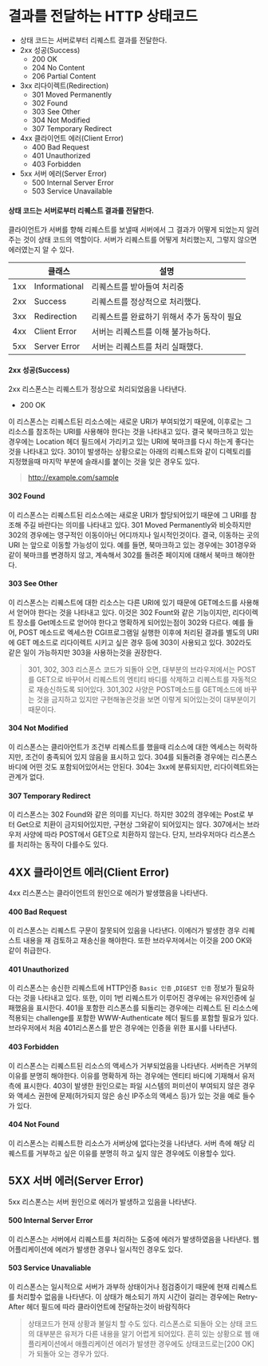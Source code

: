# 결과를 전달하는 HTTP 상태코드
- 상태 코드는 서버로부터 리퀘스트 결과를 전달한다.
- 2xx 성공(Success)
    - 200 OK
    - 204 No Content
    - 206 Partial Content
- 3xx 리다이렉트(Redirection)
    - 301 Moved Permanently
    - 302 Found
    - 303 See Other
    - 304 Not Modified
    - 307 Temporary Redirect
- 4xx 클라이언트 에러(Client Error)
    - 400 Bad Request
    - 401 Unauthorized
    - 403 Forbidden
- 5xx 서버 에러(Server Error)
    - 500 Internal Server Error
    - 503 Service Unavailable

#### 상태 코드는 서버로부터 리퀘스트 결과를 전달한다.

클라이언트가 서버를 향해 리퀘스트를 보낼때 서버에서 그 결과가 어떻게 되었는지 알려주는 것이 상태 코드의 역할이다.
서버가 리퀘스트를 어떻게 처리했는지, 그렇지 않으면 에러였는지 알 수 있다.

||클래스|설명|
|---|--------------|-----|
|1xx|Informational|리퀘스트를 받아들여 처리중|
|2xx|Success|리퀘스트를 정상적으로 처리했다.|
|3xx|Redirection|리퀘스트를 완료하기 위해서 추가 동작이 필요|
|4xx|Client Error|서버는 리퀘스트를 이해 불가능하다.|
|5xx|Server Error|서버는 리퀘스트를 처리 실패했다.|


#### 2xx 성공(Success)
2xx 리스폰스는 리퀘스트가 정상으로 처리되었음을 나타낸다.

- 200 OK

이 리스폰스는 리퀘스트된 리소스에는 새로운 URI가 부여되었기 때문에, 이후로는 그 리소스를 참조하는 URI를 사용해야 한다는 것을 나타내고
있다. 결국 북마크하고 있는 경우에는 Location 헤더 필드에서 가리키고 있는 URI에 북마크를 다시 하는게 좋다는것을 나타내고 있다.
301이 발생하는 상황으로는 아래의 리퀘스트와 같이 디렉토리를 지정했을때 마지막 부분에 슬래시를 붙이는 것을 잊은 경우도 있다.

>http://example.com/sample


#### 302 Found
이 리스폰스는 리퀘스트된 리소스에는 새로운 URI가 할당되어있기 때문에 그 URI를 참조해 주길 바란다는 의미를 나타내고 있다.
301 Moved Permanently와 비슷하지만 302의 경우에는 영구적인 이동이아닌 어디까지나 일시적인것이다. 결국, 이동하는 곳의 URI
는 앞으로 이동할 가능성이 있다. 예를 들면, 북마크하고 있는 경우에는 301경우와 같이 북마크를 변경하지 않고, 계속해서 302를 돌려준 페이지에 대해서 북마크 해야한다.


#### 303 See Other

이 리스폰스는 리퀘스트에 대한 리소스는 다른 URI에 있기 때문에 GET메소드를 사용해서 얻어야 한다는 것을
나타내고 있다. 이것은 302 Fount와 같은 기능이지만, 리다이렉트 장소를 Get메소드로 얻어야 한다고 명확하게 되어있는점이
302와 다르다.
예를 들어, POST 메소드로 엑세스한 CGI프로그램일 실행한 이후에 처리된 결과를 별도의 URI에 GET 메소드로 리다이렉트
시키고 싶은 경우 등에 303이 사용되고 있다. 302라도 같은 일이 가능하지만 303을 사용하는것을 권장한다.

>301, 302, 303 리스폰스 코드가 되돌아 오면, 대부분의 브라우저에서는 POST를 GET으로 바꾸어서 리퀘스트의 엔티티 바디를 삭제하고
>리퀘스트를 자동적으로 재송신하도록 되어있다.
>301,302 사양은 POST메소드를 GET메소드에 바꾸는 것을 금지하고 있지만 구현해놓은것을 보면 이렇게 되어있는것이 대부분이기 때문이다.

#### 304 Not Modified

이 리스폰스는 클리아언트가 조건부 리퀘스트를 했을때 리소스에 대한 엑세스는 허락하지만, 조건이 충족되어 있지 않음을 표시하고 있다.
304를 되돌려줄 경우에는 리스폰스 바디에 어떤 것도 포함되어있어서는 안된다.
304는 3xx에 분류되지만, 리다이렉트와는 관계가 없다.

#### 307 Temporary Redirect

이 리스폰스는 302 Found와 같은 의미를 지닌다. 하지만 302의 경우에는 Post로 부터 Get으로 치환이 금지되어있지만,
구현상 그와같이 되어있지는 않다.
307에서는 브라우저 사양에 따라 POST에서 GET으로 치환하지 않는다. 단지, 브라우저마다 리스폰스를 처리하는 동작이 다를수도 있다.


## 4XX 클라이언트 에러(Client Error)
4xx 리스폰스는 클라이언트의 원인으로 에러가 발생했음을 나타낸다.

#### 400 Bad Request

이 리스폰스는 리퀘스트 구문이 잘못되어 있음을 나타낸다. 이에러가 발생한 경우 리퀘스트 내용을 재 검토하고 재송신을 해야한다.
또한 브라우저에서는 이것을 200 OK와 같이 취급한다.


#### 401 Unauthorized

이 리스폰스는 송신한 리퀘스트에 HTTP인증 `Basic 인증` ,`DIGEST 인증` 정보가 필요하다는 것을 나타내고 있다.
또한, 이미 1번 리퀘스트가 이루어진 경우에는 유저인증에 실패했음을 표시한다.
401을 포함한 리스폰스를 되돌리는 경우에는 리퀘스트 된 리소스에 적용되는 challenge를 포함한 WWW-Authenticate 헤더 필드를 포함할 필요가 있다.
브라우저에서 처음 401리스폰스를 받은 경우에는 인증을 위한 표시를 나타낸다.

#### 403 Forbidden

이 리스폰스는 리퀘스트된 리소스의 액세스가 거부되었음을 나타낸다. 서버측은 거부의 이유를 분명히 해야한다.
이유를 명확하게 하는 경우에는 엔티티 바디에 기재해서 유저 측에 표시한다.
403이 발생한 원인으로는 파일 시스템의 퍼미션이 부여되지 않은 경우와 액세스 권한에 문제(허가되지 않은 송신 IP주소의 액세스 등)가
있는 것을 예로 들수가 있다.

#### 404 Not Found

이 리스폰스는 리퀘스트한 리소스가 서버상에 없다는것을 나타낸다.
서버 측에 해당 리퀘스트를 거부하고 싶은 이유를 분명히 하고 싶지 않은 경우에도 이용할수 있다.

## 5XX 서버 에러(Server Error)

5xx 리스폰스는 서버 원인으로 에러가 발생하고 있음을 나타낸다.

#### 500 Internal Server Error

이 리스폰스는 서버에서 리퀘스트를 처리하는 도중에 에러가 발생하였음을 나타낸다.
웹 어플리케이션에 에러가 발생한 경우나 일시적인 경우도 있다.

#### 503 Service Unavaliable

이 리스폰스는 일시적으로 서버가 과부하 상태이거나 점검중이기 때문에 현재 리퀘스트를 처리할수 없음을 나타낸다.
이 상태가 해소되기 까지 시간이 걸리는 경우에는 Retry-After 헤더 필드에 따라 클라이언트에 전달하는것이 바람직하다

>상태코드가 현재 상황과 불일치 할 수도 있다.
>리스폰스로 되돌아 오는 상태 코드의 대부분은 유저가 다른 내용을 알기 어렵게 되어있다.
>흔히 있는 상황으로 웹 애플리케이션에서 애플리케이션 에러가 발생한 경우에도 상태코드로는[200 OK]가 되돌아 오는 경우가 있다.